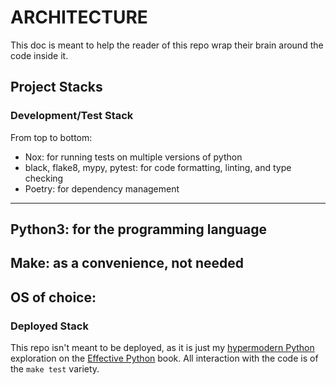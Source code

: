 # ARCHITECTURE

This doc is meant to help the reader of this repo wrap their brain around the code inside it.

## Project Stacks

### Development/Test Stack

From top to bottom:
* Nox: for running tests on multiple versions of python
* black, flake8, mypy, pytest: for code formatting, linting, and type checking
* Poetry: for dependency management 
-------
Python3: for the programming language
--------
Make: as a convenience, not needed
-----
OS of choice:
-------------

### Deployed Stack

This repo isn't meant to be deployed, as it is just my [hypermodern Python](https://cjolowicz.github.io/posts/hypermodern-python-01-setup/#setting-up-a-python-project-using-poetry) exploration on the [Effective Python](https://effectivepython.com/) book. All interaction with the code is of the `make test` variety.